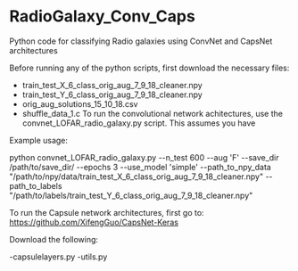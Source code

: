 # RadioGalaxy_Conv_Caps
Python code for classifying Radio galaxies using ConvNet and CapsNet architectures

Before running any of the python scripts, first download the necessary files:

- train_test_X_6_class_orig_aug_7_9_18_cleaner.npy
- train_test_Y_6_class_orig_aug_7_9_18_cleaner.npy
- orig_aug_solutions_15_10_18.csv
- shuffle_data_1.c
To run the convolutional network achitectures, use the convnet_LOFAR_radio_galaxy.py script. This assumes you have

Example usage:

python convnet_LOFAR_radio_galaxy.py --n_test 600 --aug 'F' --save_dir /path/to/save_dir/ --epochs 3 --use_model 'simple' --path_to_npy_data "/path/to/npy/data/train_test_X_6_class_orig_aug_7_9_18_cleaner.npy" --path_to_labels "/path/to/labels/train_test_Y_6_class_orig_aug_7_9_18_cleaner.npy"

To run the Capsule network architectures, first go to: https://github.com/XifengGuo/CapsNet-Keras

Download the following:

-capsulelayers.py
-utils.py
